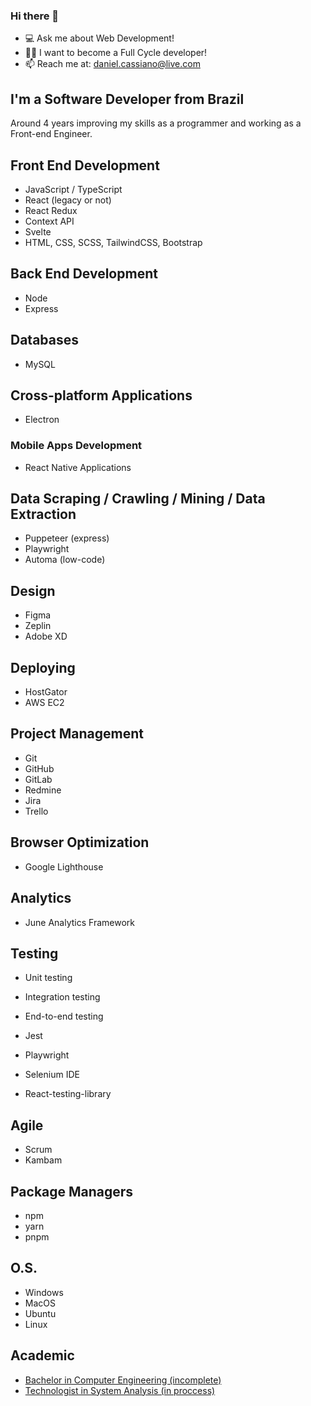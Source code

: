 ### Hi there 👋

- 💻 Ask me about Web Development!
- 🧑‍💻 I want to become a Full Cycle developer! 
- 📫 Reach me at: daniel.cassiano@live.com

## I'm a Software Developer from Brazil

Around 4 years improving my skills as a programmer and working as a Front-end Engineer.  

## Front End Development 

- JavaScript / TypeScript
- React (legacy or not)
- React Redux
- Context API
- Svelte
- HTML, CSS, SCSS, TailwindCSS, Bootstrap

## Back End Development 

- Node
- Express

## Databases

- MySQL

## Cross-platform Applications

- Electron

### Mobile Apps Development 

- React Native Applications

## Data Scraping / Crawling / Mining / Data Extraction

- Puppeteer (express)
- Playwright
- Automa (low-code)

## Design 

- Figma
- Zeplin
- Adobe XD

## Deploying

- HostGator
- AWS EC2

## Project Management

- Git
- GitHub
- GitLab
- Redmine
- Jira
- Trello

## Browser Optimization

- Google Lighthouse

## Analytics 

- June Analytics Framework

## Testing

- Unit testing
- Integration testing
- End-to-end testing

- Jest
- Playwright
- Selenium IDE
- React-testing-library

## Agile

- Scrum
- Kambam

## Package Managers

- npm
- yarn
- pnpm

## O.S.

- Windows
- MacOS
- Ubuntu
- Linux

## Academic 

- [Bachelor in Computer Engineering (incomplete)](https://sigaa.ufpb.br/sigaa/public/curso/curriculo.jsf?lc=pt_BR&id=1626865)
- [Technologist in System Analysis (in proccess)](https://www.unipe.edu.br/graduacao/analise-e-desenvolvimento-de-sistemas/)
